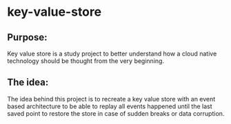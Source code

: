 # key-value-store

## Purpose:
Key value store is a study project to better understand how a cloud native technology should be thought from the very beginning.

## The idea:
The idea behind this project is to recreate a key value store with an event based architecture to be able to replay all events happened until the last saved point to restore the store in case of sudden breaks or data corruption.
